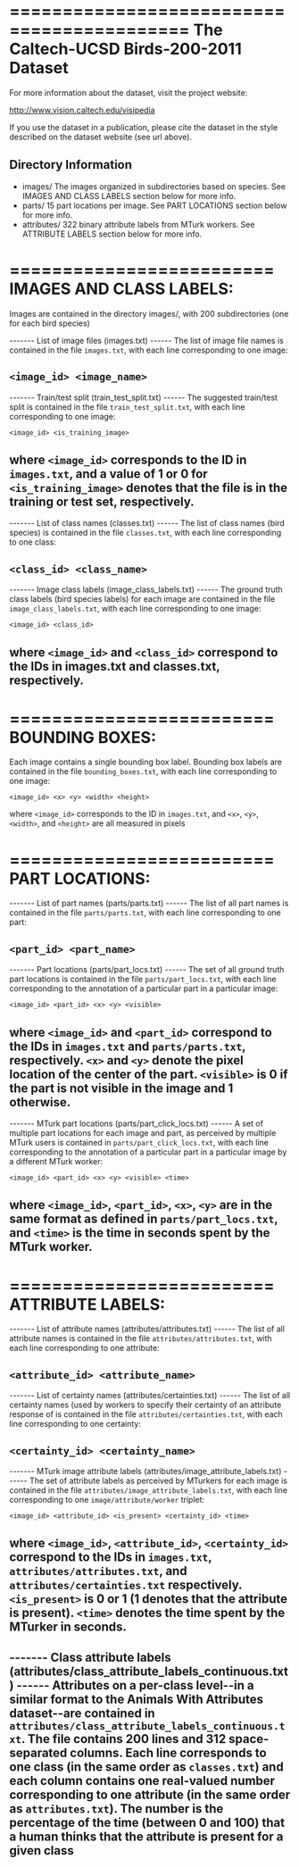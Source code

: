 ===========================================
The Caltech-UCSD Birds-200-2011 Dataset
===========================================

For more information about the dataset, visit the project website:

  http://www.vision.caltech.edu/visipedia

If you use the dataset in a publication, please cite the dataset in
the style described on the dataset website (see url above).

Directory Information
---------------------

- images/
    The images organized in subdirectories based on species. See 
    IMAGES AND CLASS LABELS section below for more info.
- parts/
    15 part locations per image. See PART LOCATIONS section below 
    for more info.
- attributes/
    322 binary attribute labels from MTurk workers. See ATTRIBUTE LABELS 
    section below for more info.



=========================
IMAGES AND CLASS LABELS:
=========================
Images are contained in the directory images/, with 200 subdirectories (one for each bird species)

------- List of image files (images.txt) ------
The list of image file names is contained in the file `images.txt`, with each line corresponding to one image:

`<image_id> <image_name>`
------------------------------------------


------- Train/test split (train_test_split.txt) ------
The suggested train/test split is contained in the file `train_test_split.txt`, with each line corresponding to one image:

`<image_id> <is_training_image>`

where `<image_id>` corresponds to the ID in `images.txt`, and a value of 1 or 0 for `<is_training_image>` denotes that the file is in the training or test set, respectively.
------------------------------------------------------


------- List of class names (classes.txt) ------
The list of class names (bird species) is contained in the file `classes.txt`, with each line corresponding to one class:

`<class_id> <class_name>`
--------------------------------------------


------- Image class labels (image_class_labels.txt) ------
The ground truth class labels (bird species labels) for each image are contained in the file `image_class_labels.txt`, with each line corresponding to one image:

`<image_id> <class_id>`

where `<image_id>` and `<class_id>` correspond to the IDs in images.txt and classes.txt, respectively.
---------------------------------------------------------





=========================
BOUNDING BOXES:
=========================

Each image contains a single bounding box label.  Bounding box labels are contained in the file `bounding_boxes.txt`, with each line corresponding to one image:

`<image_id> <x> <y> <width> <height>`

where `<image_id>` corresponds to the ID in `images.txt`, and `<x>`, `<y>`, `<width>`, and `<height>` are all measured in pixels




=========================
PART LOCATIONS:
=========================

------- List of part names (parts/parts.txt) ------
The list of all part names is contained in the file `parts/parts.txt`, with each line corresponding to one part:

`<part_id> <part_name>`
------------------------------------------


------- Part locations (parts/part_locs.txt) ------
The set of all ground truth part locations is contained in the file `parts/part_locs.txt`, with each line corresponding to the annotation of a particular part in a particular image:

`<image_id> <part_id> <x> <y> <visible>`

where `<image_id>` and `<part_id>` correspond to the IDs in `images.txt` and `parts/parts.txt`, respectively.  `<x>` and `<y>` denote the pixel location of the center of the part.  `<visible>` is 0 if the part is not visible in the image and 1 otherwise.
----------------------------------------------------------


------- MTurk part locations (parts/part_click_locs.txt) ------
A set of multiple part locations for each image and part, as perceived by multiple MTurk users is contained in `parts/part_click_locs.txt`, with each line corresponding to the annotation of a particular part in a particular image by a different MTurk worker:

`<image_id> <part_id> <x> <y> <visible> <time>`

where `<image_id>`, `<part_id>`, `<x>`, `<y>` are in the same format as defined in `parts/part_locs.txt`, and `<time>` is the time in seconds spent by the MTurk worker.
----------------------------------------------------------



=========================
ATTRIBUTE LABELS:
=========================

------- List of attribute names (attributes/attributes.txt) ------
The list of all attribute names is contained in the file `attributes/attributes.txt`, with each line corresponding to one attribute:

`<attribute_id> <attribute_name>`
------------------------------------------------------------------


------- List of certainty names (attributes/certainties.txt) ------
The list of all certainty names (used by workers to specify their certainty of an attribute response of is contained in the file `attributes/certainties.txt`, with each line corresponding to one certainty:

`<certainty_id> <certainty_name>`
-------------------------------------------------------------------


------- MTurk image attribute labels (attributes/image_attribute_labels.txt) ------
The set of attribute labels as perceived by MTurkers for each image is contained in the file `attributes/image_attribute_labels.txt`, with each line corresponding to one `image/attribute/worker` triplet:

`<image_id> <attribute_id> <is_present> <certainty_id> <time>`

where `<image_id>`, `<attribute_id>`, `<certainty_id>` correspond to the IDs in `images.txt`, `attributes/attributes.txt`, and `attributes/certainties.txt` respectively.  `<is_present>` is 0 or 1 (1 denotes that the attribute is present).  `<time>` denotes the time spent by the MTurker in seconds.
-----------------------------------------------------------------------------------


------- Class attribute labels (attributes/class_attribute_labels_continuous.txt) ------
Attributes on a per-class level--in a similar format to the Animals With Attributes dataset--are contained in `attributes/class_attribute_labels_continuous.txt`.  The file contains 200 lines and 312 space-separated columns.  Each line corresponds to one class (in the same order as `classes.txt`) and each column contains one real-valued number corresponding to one attribute (in the same order as `attributes.txt`).  The number is the percentage of the time (between 0 and 100) that a human thinks that the attribute is present for a given class
----------------------------------------------------------------------------------------
